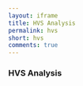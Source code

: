 ```yaml
---
layout: iframe
title: HVS Analysis
permalink: hvs
short: hvs
comments: true
---
```



<div class="container">
  <h3> HVS Analysis </h3>
  <div id='graph'></div>
</div>

<script src="{{ site.baseurl }}/assets/hvs/d3.min.js"></script>
<script src="{{ site.baseurl }}/assets/hvs/linkvis.js"></script>
<script src="{{ site.baseurl }}/assets/hvs/p40scatter.json"></script>
<script src="{{ site.baseurl }}/assets/hvs/p40scatter2.json"></script>
<script src="{{ site.baseurl }}/assets/hvs/p50.json"></script>
<script src="{{ site.baseurl }}/assets/hvs/cod.json"></script>

<script src="{{ site.baseurl }}/assets/hvs/r2.json"></script>
<script src="{{ site.baseurl }}/assets/hvs/table.json"></script>


<script>


      let colors = linkvis.encode_color(scatter_data, 'std', 0.85, 0.2);
      let sizes = linkvis.encode_size(scatter_data, 'r2', 0.1, 10);
      let color_year = linkvis.encode_color(scatter_data, 'cod',0.85, 0.2);

      var select = { kind: 'select' }
      var cod_filter = {
                           'data': cod_data,
                           'kind': 'slider',
                           'name': 'slider_cod',
                           'config': {'height': 25,
                                      'width': 200,
                                      'min': 2000,
                                      'max': 2017,
                                      'label': 'COD',
                                      'marks': { 2003: 2003,
                                                 2011: 2011,
                                                 2016: 2016},
                                      'default': [2000,2017]},
                          }
      var r2_filter = {
                           'data': r2_data,
                           'kind': 'slider',
                           'name': 'slider_r2',
                           'config': {'height': 25,
                                      'width': 200,
                                      'min': 0,
                                      'max': 100,
                                      'label': 'R2 Value',
                                      'marks': { 0: 0,
                                                 75: 75,
                                                100: 100},
                                      'default': [0, 100]},
                          }

        // Components

        var hist = {
                        data: p50,
                        kind: 'histogram',
                        config: {'height': 250,
                                  'width': 900,
                                  'xmin': -0.55,
                                  'xmax': 0.20,
                                  'bins': 50,
                                  'xlab': "Percent difference",
                                  'ylab': "Wind farm years",
                                  'filter': 'remove',
                                  'border': 0},
                        color: colors,
                        size:  {},
                        scale: 1,
                      }

        var hist_legend = { data: colors,
                              config: {
                                  'width': 80,
                                  'height': 200,
                                  'border': 1,
                                  'kind': 'LegendContinuous',
                                  'style': 'floatleft',
                                  'label': 'std % diff.',
                                  'margin': {'top': 20,
                                             'left': 10,
                                             'right': 50,
                                             'bottom': 30}},
                              kind: "legend" }

        var hist2 = {
                        data: p50,
                        kind: 'histogram',
                        config: {'height': 400,
                                  'width': 400,
                                  'xmin': -0.70,
                                  'xmax': 0.30,
                                  'bins': 20,
                                  'xlab': "Percent difference",
                                  'ylab': "Wind farm years",
                                  'filter': 'fade',
                                  'border': 0},
                        color: colors,
                        size:  {},
                        scale: 1,
                      };

        var scatter = {
                          data: scatter_data,
                          kind: 'scatter',
                          config: {'height': 400,
                                    'width': 500,
                                    'xval': 'mean',
                                    'yval': 'std',
                                    'filter': 'fade',
                                    'xlab': "Mean percent difference",
                                    'ylab': "Std. percent difference",
                                    'margin': {'top': 10,
                                               'left': 70,
                                               'right': 10,
                                               'bottom': 50},
                                    'border': 0},
                          color: color_year,
                          size: sizes,
                          scale: 1,
                        };

        var scatter_legend = { data: color_year,
                              config: {
                                  'width': 80,
                                  'height': 200,
                                  'border': 1,
                                  'kind': 'LegendColorDiscrete',
                                  'label': 'std % diff.',
                                  'style': 'floatleft',
                                  'margin': {'top': 20,
                                             'left': 10,
                                             'right': 50,
                                             'bottom': 30}},
                              kind: "legend" };

        var scatter_size_legend = { data: sizes,
                              config: {
                                  'width': 75,
                                  'height': 130,
                                  'border': 1,
                                  'kind': 'LegendSize',
                                  'style': 'floatleft',
                                  'label': 'r2 value',
                                  'margin': {'top': 30,
                                             'left': 10,
                                             'right': 50,
                                             'bottom': 30}},
                              kind: "legend" };

        var scatter2 = {
                          data: scatter_data2,
                          kind: 'scatter',
                          config: {'height': 400,
                                    'width': 400,
                                    'xval': 'mean',
                                    'yval': 'cod',
                                    'filter': 'fade',
                                    'xlab': "Mean percent difference",
                                    'ylab': "Project COD",
                                    'margin': {'top': 10,
                                               'left': 70,
                                               'right': 10,
                                               'bottom': 50},
                                    'border': 0},
                          color: colors,
                          size: sizes,
                          scale: 3,
                        };

        var table = {
                        kind: 'table',
                        config: {'height': 400,
                                 'width': 300,
                                 'filter': 'remove',
                                 'margin': {'top': 10,
                                            'left': 10,
                                            'right': 10,
                                            'bottom': 50},
                                 'columns': ['name', 'cod', 'r2', 'middle', 'mean', 'std'],
                                },
                        data: table_data,
                        colors: colors,
                      };

      let data = [ select, cod_filter, r2_filter, hist, hist_legend, scatter, scatter_legend, scatter_size_legend, table ];

      let app = new linkvis.TDSVis('uuid', 'graph');
      app.draw(data);


</script>
